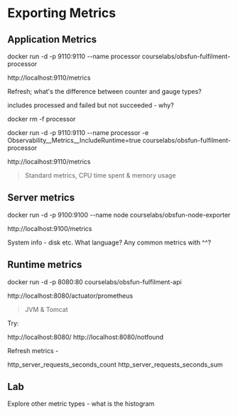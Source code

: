 
# Exporting Metrics




## Application Metrics

docker run -d -p 9110:9110 --name processor courselabs/obsfun-fulfilment-processor

http://localhost:9110/metrics

Refresh; what's the difference between counter and gauge types?

includes processed and failed but not succeeded - why?

docker rm -f processor

docker run -d -p 9110:9110 --name processor -e Observability__Metrics__IncludeRuntime=true courselabs/obsfun-fulfilment-processor

http://localhost:9110/metrics

> Standard metrics, CPU time spent & memory usage

## Server metrics

docker run -d -p 9100:9100 --name node courselabs/obsfun-node-exporter

http://localhost:9100/metrics

System info - disk etc. What language? Any common metrics with ^^?

## Runtime metrics

docker run -d -p 8080:80 courselabs/obsfun-fulfilment-api

http://localhost:8080/actuator/prometheus

> JVM & Tomcat

Try:

http://localhost:8080/ 
http://localhost:8080/notfound

Refresh metrics - 

http_server_requests_seconds_count
http_server_requests_seconds_sum

## Lab

Explore other metric types - what is the histogram